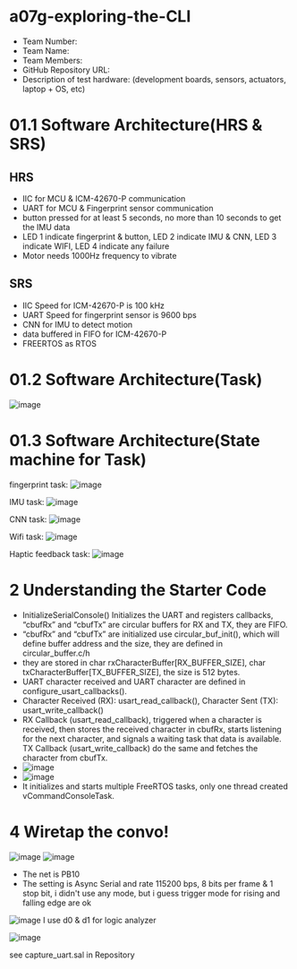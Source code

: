 # a07g-exploring-the-CLI

* Team Number:
* Team Name:
* Team Members:
* GitHub Repository URL:
* Description of test hardware: (development boards, sensors, actuators, laptop + OS, etc)
# 01.1 Software Architecture(HRS & SRS)
## HRS
* IIC for MCU & ICM-42670-P communication
* UART for MCU & Fingerprint sensor communication
* button pressed for at least 5 seconds, no more than 10 seconds to get the IMU data
* LED 1 indicate fingerprint & button, LED 2 indicate IMU & CNN, LED 3 indicate WIFI, LED 4 indicate any failure
* Motor needs 1000Hz frequency to vibrate
## SRS
* IIC Speed for ICM-42670-P is 100 kHz
* UART Speed for fingerprint sensor is 9600 bps
* CNN for IMU to detect motion
* data buffered in FIFO for ICM-42670-P
* FREERTOS as RTOS
# 01.2 Software Architecture(Task)
![image](https://github.com/user-attachments/assets/4875c40e-b36e-4253-8593-0263f86790ae)

# 01.3 Software Architecture(State machine for Task)
fingerprint task:
![image](https://github.com/user-attachments/assets/0c4a5d6b-93f7-4f2d-8fe5-876ee9fe2582)

IMU task:
![image](https://github.com/user-attachments/assets/5f39b43e-141e-4592-be7a-0d457f74d0b6)

CNN task:
![image](https://github.com/user-attachments/assets/a76cadbf-c52d-444f-a723-d7e20a85b275)

Wifi task:
![image](https://github.com/user-attachments/assets/3381d91e-1dd1-4846-b5d5-5b31303c159a)

Haptic feedback task:
![image](https://github.com/user-attachments/assets/8d19b5e0-c525-46f6-95a5-339dc48092f7)

# 2 Understanding the Starter Code
* InitializeSerialConsole() Initializes the UART and registers callbacks, “cbufRx” and “cbufTx” are circular buffers for RX and TX, they are FIFO.
* “cbufRx” and “cbufTx” are initialized use circular_buf_init(), which will define buffer address and the size, they are defined in circular_buffer.c/h
* they are stored in char rxCharacterBuffer[RX_BUFFER_SIZE], char txCharacterBuffer[TX_BUFFER_SIZE], the size is 512 bytes.
* UART character received and UART character are defined in configure_usart_callbacks().
* Character Received (RX): usart_read_callback(), Character Sent (TX): usart_write_callback() 
* RX Callback (usart_read_callback), triggered when a character is received, then stores the received character in cbufRx, starts listening for the next character, and signals a waiting task that data is available. TX Callback (usart_write_callback) do the same and 
fetches the character from cbufTx.
* ![image](https://github.com/user-attachments/assets/54db3c57-57a8-4e78-a77f-cc902d00899d)
* ![image](https://github.com/user-attachments/assets/eecdcfad-f557-47cd-b2f7-d08456e5a547)
* It initializes and starts multiple FreeRTOS tasks, only one thread created vCommandConsoleTask.



# 4 Wiretap the convo!
![image](https://github.com/user-attachments/assets/235812a3-2ba1-4d0c-9064-d293da0789d2)
![image](https://github.com/user-attachments/assets/1eecf5f9-efb1-440f-91c4-ebb2e226339c)

* The net is PB10
* The setting is Async Serial and rate 115200 bps, 8 bits per frame & 1 stop bit, i didn't use any mode, but i guess trigger mode for rising and falling edge are ok

![image](https://github.com/user-attachments/assets/307641bf-39b7-4de8-a7aa-6c4059e747be)
  I use d0 & d1 for logic analyzer


![image](https://github.com/user-attachments/assets/c8236a53-7ac3-45ab-a3ed-b0fcb39c62d0)

see capture_uart.sal in Repository 


